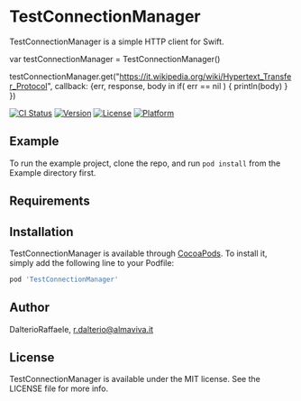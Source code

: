 # TestConnectionManager

TestConnectionManager is a simple HTTP client for Swift.

var testConnectionManager = TestConnectionManager()

testConnectionManager.get("https://it.wikipedia.org/wiki/Hypertext_Transfer_Protocol", callback: {err, response, body in
  if( err == nil ) {
    println(body)
  }
})

[![CI Status](http://img.shields.io/travis/DalterioRaffaele/TestConnectionManager.svg?style=flat)](https://travis-ci.org/DalterioRaffaele/TestConnectionManager)
[![Version](https://img.shields.io/cocoapods/v/TestConnectionManager.svg?style=flat)](http://cocoapods.org/pods/TestConnectionManager)
[![License](https://img.shields.io/cocoapods/l/TestConnectionManager.svg?style=flat)](http://cocoapods.org/pods/TestConnectionManager)
[![Platform](https://img.shields.io/cocoapods/p/TestConnectionManager.svg?style=flat)](http://cocoapods.org/pods/TestConnectionManager)

## Example

To run the example project, clone the repo, and run `pod install` from the Example directory first.

## Requirements

## Installation

TestConnectionManager is available through [CocoaPods](http://cocoapods.org). To install
it, simply add the following line to your Podfile:

```ruby
pod 'TestConnectionManager'
```

## Author

DalterioRaffaele, r.dalterio@almaviva.it

## License

TestConnectionManager is available under the MIT license. See the LICENSE file for more info.
